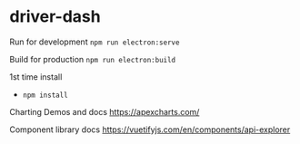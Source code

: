 # driver-dash

Run for development
`npm run electron:serve`

Build for production
`npm run electron:build`



1st time install
 - `npm install`



Charting Demos and docs
https://apexcharts.com/

Component library docs
https://vuetifyjs.com/en/components/api-explorer